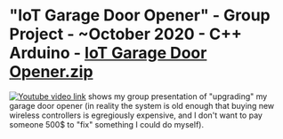 # "IoT Garage Door Opener" - Group Project - ~October 2020 - C++ Arduino - [IoT Garage Door Opener.zip]()
[![Youtube video link](http://img.youtube.com/vi/XzvdZK8sECI/0.jpg)](http://www.youtube.com/watch?v=XzvdZK8sECI) shows my group presentation of "upgrading" my garage door opener (in reality the system is old enough that buying new wireless
controllers is egregiously expensive, and I don't want to pay someone 500$ to "fix" something I could do myself).